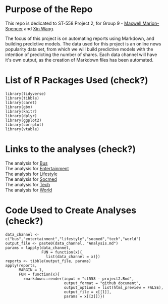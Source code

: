 # Purpose of the Repo

This repo is dedicated to ST-558 Project 2, for Group 9 - [Maxwell Marion-Spencer](mailto:msmarion@ncsu.edu) and [Xin Wang](mailto:xwang239@ncsu.edu).

The focus of this project is on automating reports using Markdown, and building predictive models. The data used for this project is an online news popularity data set, from which we will build predictive models with the intention of predicting the number of shares. Each data channel will have it's own output, as the creation of Markdown files has been automated.

# List of R Packages Used (check?)

```
library(tidyverse)
library(tibble)
library(caret)
library(gbm)
library(knitr)
library(dplyr)
library(ggplot2)
library(corrplot)
library(vtable)
```

# Links to the analyses (check?)

The analysis for [Bus](busAnalysis.md)\
The analysis for [Entertainment](entertainmentAnalysis.md)\
The analysis for [Lifestyle](lifestyleAnalysis.md)\
The analysis for [Socmed](socmeAnalysis.md)\
The analysis for [Tech](techAnalysis.md)\
The analysis for [World](worldAnalysis.md)

# Code Used to Create Analyses (check?)

```
data_channel <- c("bus","entertainment","lifestyle","socmed","tech","world")
output_file <- paste0(data_channel, "Analysis.md")
params = lapply(data_channel, 
                FUN = function(x){
                  list(data_channel = x)})
reports <- tibble(output_file, params)
apply(reports, 
      MARGIN = 1,
      FUN = function(x){
        rmarkdown::render(input = "st558 - project2.Rmd", 
                          output_format = "github_document", 
                          output_options = list(html_preview = FALSE), 
                          output_file = x[[1]], 
                          params = x[[2]])})
```
